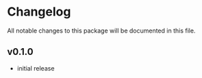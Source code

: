 # Changelog

All notable changes to this package will be documented in this file.

## v0.1.0

* initial release